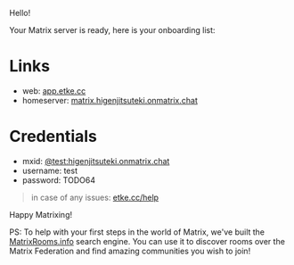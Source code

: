 Hello!

Your Matrix server is ready, here is your onboarding list:

# Links

* web: [app.etke.cc](https://app.etke.cc)
* homeserver: [matrix.higenjitsuteki.onmatrix.chat](https://matrix.higenjitsuteki.onmatrix.chat)


# Credentials

* mxid: [@test:higenjitsuteki.onmatrix.chat](https://matrix.to/#/@test:higenjitsuteki.onmatrix.chat)
* username: test
* password: TODO64


> in case of any issues: [etke.cc/help](https://etke.cc/help)

Happy Matrixing!

PS: To help with your first steps in the world of Matrix, we've built the [MatrixRooms.info](https://MatrixRooms.info) search engine. You can use it to discover rooms over the Matrix Federation and find amazing communities you wish to join!

